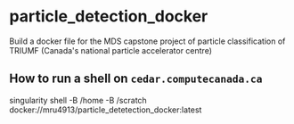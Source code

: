 # particle_detection_docker
Build a docker file for the MDS capstone project of particle classification of TRIUMF (Canada's national particle accelerator centre) 

## How to run a shell on `cedar.computecanada.ca`
singularity shell -B /home -B /scratch docker://mru4913/particle_detetection_docker:latest
